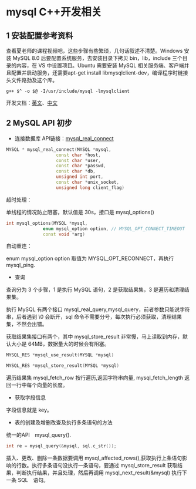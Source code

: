 # mysql C++开发相关

## 1 安装配置参考资料

查看夏老师的课程视频吧，这些步骤有些繁琐，几句话叙述不清楚。Windows 安装 MySQL 8.0 后要配置系统服务，去安装目录下拷贝 bin，lib，include 三个目录的内容，在 VS 中设置项目。Ubuntu 需要安装 MySQL 相关服务端、客户端并且配置并启动服务，还需要apt-get install libmysqlclient-dev，编译程序时链接头文件路劲及这个库。

```g++ $^ -o $@ -I/usr/include/mysql -lmysqlclient```

开发文档：[英文](https://dev.mysql.com/doc/c-api/8.0/en/)、[中文](https://www.mysqlzh.com/doc/196/114.html)
## 2 MySQL API 初步

* 连接数据库
API链接：[mysql_real_connect](https://dev.mysql.com/doc/c-api/8.0/en/mysql-real-connect.html)
```c++
MYSQL * mysql_real_connect(MYSQL *mysql,
                   const char *host,
                   const char *user,
                   const char *passwd,
                   const char *db,
                   unsigned int port,
                   const char *unix_socket,
                   unsigned long client_flag)
```
超时处理：

单线程的情况防止阻塞，默认值是 30s，接口是 mysql_options()
```c++
int mysql_options(MYSQL *mysql,
              enum mysql_option option, // MYSQL_OPT_CONNECT_TIMEOUT
              const void *arg)
```

自动重连：

enum mysql_option option 取值为 MYSQL_OPT_RECONNECT，再执行 mysql_ping.

* 查询

查询分为 3 个步骤，1 是执行 MySQL 语句，2 是获取结果集，3 是遍历和清理结果集。

执行 MySQL 有两个接口 mysql_real_query,mysql_query，前者参数只能说字符串，后者遇到 \0 会断开，sql 命令不需要分号，每次执行必须获取，清理结果集，不然会出错。 

获取结果集接口有两个，其中 mysql_store_result 非常慢，马上读取到内存，默认大小是 64MB，数据量大的时候会有阻塞。
```c++
MYSQL_RES *mysql_use_result(MYSQL *mysql) 

MYSQL_RES *mysql_store_result(MYSQL *mysql)
```

遍历结果集 mysql_fetch_row 按行遍历,返回字符串向量, mysql_fetch_length 返回一行中每个向量的长度。

* 获取字段信息

字段信息就是 key。

* 表的创建及增删改查及执行多条语句的方法

统一的API　mysql_query().

```c++
int re = mysql_query(&mysql, sql.c_str());
```
插入、更改、删除一条数据要调用 mysql_affected_rows(),获取执行上条语句影响的行数。执行多条语句没执行一条语句，要通过 mysql_store_result 获取结果，判断执行结果，并且处理，然后再调用 mysql_next_result(&mysql) 执行下一条 SQL　语句。